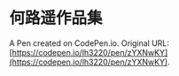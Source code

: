 # 何路遥作品集

A Pen created on CodePen.io. Original URL: [https://codepen.io/lh3220/pen/zYXNwKY](https://codepen.io/lh3220/pen/zYXNwKY).


